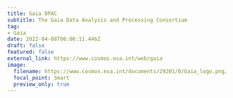 ```yaml
---
title: Gaia DPAC
subtitle: The Gaia Data Analysis and Processing Consortium
tag:
- Gaia
date: 2022-04-08T06:06:11.446Z
draft: false
featured: false
external_link: https://www.cosmos.esa.int/web/gaia
image:
  filename: https://www.cosmos.esa.int/documents/29201/0/Gaia_logo.png/62960d22-cdd9-02a2-c9d0-1bda19ab67cf?t=1607347628590
  focal_point: Smart
  preview_only: true
---
```

